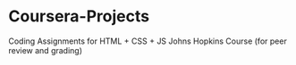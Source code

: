 # Coursera-Projects
Coding Assignments for HTML + CSS + JS Johns Hopkins Course (for peer review and grading)
